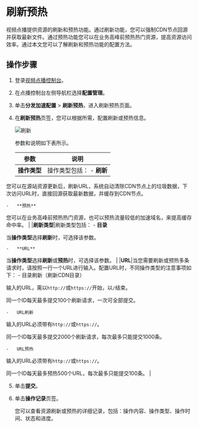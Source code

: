 # 刷新预热

视频点播提供资源的刷新和预热功能。通过刷新功能，您可以强制CDN节点回源并获取最新文件。通过预热功能您可以在业务高峰前预热热门资源，提高资源访问效率。通过本文您可以了解刷新和预热功能的配置方法。

## 操作步骤

1.  登录[视频点播控制台](https://vod.console.aliyun.com/)。

2.  在点播控制台左侧导航栏选择**配置管理**。

3.  单击**分发加速配置** \> **刷新预热**，进入刷新预热页面。

4.  在**刷新预热**页签，您可以根据所需，配置刷新或预热信息。

    ![刷新](https://static-aliyun-doc.oss-accelerate.aliyuncs.com/assets/img/zh-CN/3240106061/p183294.png)

    参数和说明如下表所示。

    |参数|说明|
    |--|--|
    |**操作类型**|操作类型包括：     -   **刷新**

您可以在源站资源更新后，刷新URL，系统自动清除CDN节点上的垃圾数据，下次访问URL时，直接回源获取最新数据，并缓存到CDN节点。

    -   **预热**

您可以在业务高峰前预热热门资源，也可以预热流量较低的加速域名，来提高缓存命中率。 |
    |**刷新类型**|刷新类型包括：     -   **目录**

当**操作类型**选择**刷新**时，可选择该参数。

    -   **URL**

当**操作类型**选择**刷新**或**预热**时，可选择该参数。 |
    |**URL**|当您需要刷新或预热多条请求时，请按照一行一个URL进行输入。配置URL时，不同操作类型的注意事项如下：     -   目录刷新（刷新CDN目录）

输入的URL，需以`http://`或`https://`开始，以`/`结束。

同一个ID每天最多提交100个刷新请求，一次可全部提交。

    -   URL刷新

输入的URL必须带有`http://`或`https://`。

同一个ID每天最多提交2000个刷新请求，每次最多只能提交1000条。

    -   URL预热

输入的URL必须带有`http://`或`https://`。

同一个ID每天最多预热500个URL，每次最多只能提交100条。 |

5.  单击**提交**。

6.  单击**操作记录**页签。

    您可以查看资源刷新或预热的详细记录，包括：操作内容、操作类型、操作时间、状态和进度。


